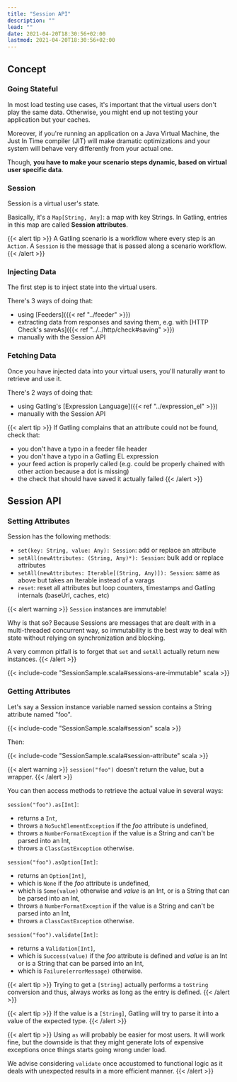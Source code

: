 ```yaml
---
title: "Session API"
description: ""
lead: ""
date: 2021-04-20T18:30:56+02:00
lastmod: 2021-04-20T18:30:56+02:00
---
```


## Concept

### Going Stateful

In most load testing use cases, it's important that the virtual users don't play the same data.
Otherwise, you might end up not testing your application but your caches.

Moreover, if you're running an application on a Java Virtual Machine, the Just In Time compiler (JIT) will make dramatic optimizations and your system will behave very differently from your actual one.

Though, **you have to make your scenario steps dynamic, based on virtual user specific data**.

### Session

Session is a virtual user's state.

Basically, it's a `Map[String, Any]`: a map with key Strings.
In Gatling, entries in this map are called **Session attributes**.

{{< alert tip >}}
A Gatling scenario is a workflow where every step is an `Action`.
A `Session` is the message that is passed along a scenario workflow.
{{< /alert >}}

### Injecting Data

The first step is to inject state into the virtual users.

There's 3 ways of doing that:

* using [Feeders]({{< ref "../feeder" >}})
* extracting data from responses and saving them, e.g. with [HTTP Check's saveAs]({{< ref "../../http/check#saving" >}})
* manually with the Session API

### Fetching Data

Once you have injected data into your virtual users, you'll naturally want to retrieve and use it.

There's 2 ways of doing that:

* using Gatling's [Expression Language]({{< ref "../expression_el" >}})
* manually with the Session API

{{< alert tip >}}
If Gatling complains that an attribute could not be found, check that:

* you don't have a typo in a feeder file header
* you don't have a typo in a Gatling EL expression
* your feed action is properly called (e.g. could be properly chained with other action because a dot is missing)
* the check that should have saved it actually failed
{{< /alert >}}

## Session API

### Setting Attributes

Session has the following methods:

* `set(key: String, value: Any): Session`: add or replace an attribute
* `setAll(newAttributes: (String, Any)*): Session`: bulk add or replace attributes
* `setAll(newAttributes: Iterable[(String, Any)]): Session`: same as above but takes an Iterable instead of a varags
* `reset`: reset all attributes but loop counters, timestamps and Gatling internals (baseUrl, caches, etc)

{{< alert warning >}}
`Session` instances are immutable!

Why is that so? Because Sessions are messages that are dealt with in a multi-threaded concurrent way,
so immutability is the best way to deal with state without relying on synchronization and blocking.

A very common pitfall is to forget that `set` and `setAll` actually return new instances.
{{< /alert >}}

{{< include-code "SessionSample.scala#sessions-are-immutable" scala >}}

### Getting Attributes

Let's say a Session instance variable named session contains a String attribute named "foo".

{{< include-code "SessionSample.scala#session" scala >}}

Then:

{{< include-code "SessionSample.scala#session-attribute" scala >}}

{{< alert warning >}}
`session("foo")` doesn't return the value, but a wrapper.
{{< /alert >}}

You can then access methods to retrieve the actual value in several ways:

`session("foo").as[Int]`:

* returns a `Int`,
* throws a `NoSuchElementException` if the *foo* attribute is undefined,
* throws a `NumberFormatException` if the value is a String and can't be parsed into an Int,
* throws a `ClassCastException` otherwise.

`session("foo").asOption[Int]`:

* returns an `Option[Int]`,
* which is `None` if the *foo* attribute is undefined,
* which is `Some(value)` otherwise and *value* is an Int, or is a String that can be parsed into an Int,
* throws a `NumberFormatException` if the value is a String and can't be parsed into an Int,
* throws a `ClassCastException` otherwise.

`session("foo").validate[Int]`:

* returns a `Validation[Int]`,
* which is `Success(value)` if the *foo* attribute is defined and *value* is an Int or is a String that can be parsed into an Int,
* which is `Failure(errorMessage)` otherwise.

{{< alert tip >}}
Trying to get a `[String]` actually performs a `toString` conversion and thus, always works as long as the entry is defined.
{{< /alert >}}

{{< alert tip >}}
If the value is a `[String]`, Gatling will try to parse it into a value of the expected type.
{{< /alert >}}

{{< alert tip >}}
Using `as` will probably be easier for most users.
It will work fine, but the downside is that they might generate lots of expensive exceptions once things starts going wrong under load.

We advise considering `validate` once accustomed to functional logic as it deals with unexpected results in a more efficient manner.
{{< /alert >}}

